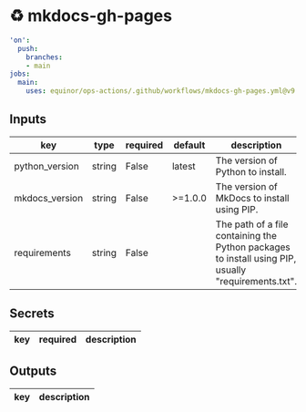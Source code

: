 # ♻ mkdocs-gh-pages

```yaml
'on':
  push:
    branches:
    - main
jobs:
  main:
    uses: equinor/ops-actions/.github/workflows/mkdocs-gh-pages.yml@v9.1.3

```

## Inputs

key | type | required | default | description
--- | --- | --- | --- | ---
python_version | string | False | latest | The version of Python to install.
mkdocs_version | string | False | >=1.0.0 | The version of MkDocs to install using PIP.
requirements | string | False |  | The path of a file containing the Python packages to install using PIP, usually "requirements.txt".

## Secrets

key | required | description
--- | --- | ---

## Outputs

key | description
--- | ---
